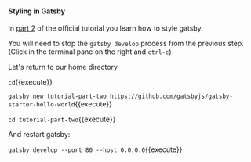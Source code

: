 #### Styling in Gatsby

In [part 2](https://www.gatsbyjs.org/tutorial/part-two/) of the official tutorial you learn
 how to style gatsby.

You will need to stop the `gatsby develop` process from the previous step.  (Click in the terminal pane on the right and `ctrl-c`)

Let's return to our home directory

`cd`{{execute}}

`gatsby new tutorial-part-two https://github.com/gatsbyjs/gatsby-starter-hello-world`{{execute}}

`cd tutorial-part-two`{{execute}}

And restart gatsby:

`gatsby develop --port 80 --host 0.0.0.0`{{execute}}
